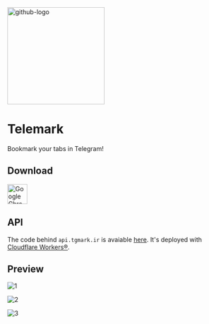 <img alt="github-logo" src="https://user-images.githubusercontent.com/20593549/109845598-90a05d00-7c62-11eb-84a9-c9ae1cd9a7a2.png" width="220"/>


# Telemark
Bookmark your tabs in Telegram!
## Download
<a href="https://chrome.google.com/webstore/detail/telemark/pfpelimafhpcfmngnaafnndojnankolc"><img src="https://user-images.githubusercontent.com/20593549/109499549-4aa09900-7aaa-11eb-9a08-606576d9b18a.png" alt="Google Chrome" width="45"/></a>
## API
The code behind `api.tgmark.ir` is avaiable [here](https://gist.github.com/mahdyar/47348a67eb83d336d4bb0556a40bcc32). It's deployed with [Cloudflare Workers®](https://workers.cloudflare.com/).
## Preview
![1](https://user-images.githubusercontent.com/20593549/114313386-88fa9080-9b0b-11eb-9268-03b293cf7b75.jpeg)

![2](https://user-images.githubusercontent.com/20593549/114313393-9152cb80-9b0b-11eb-84a6-a0a8d14f8bdc.jpeg)

![3](https://user-images.githubusercontent.com/20593549/114313504-04f4d880-9b0c-11eb-90c1-bd8b0806ee84.jpeg)
